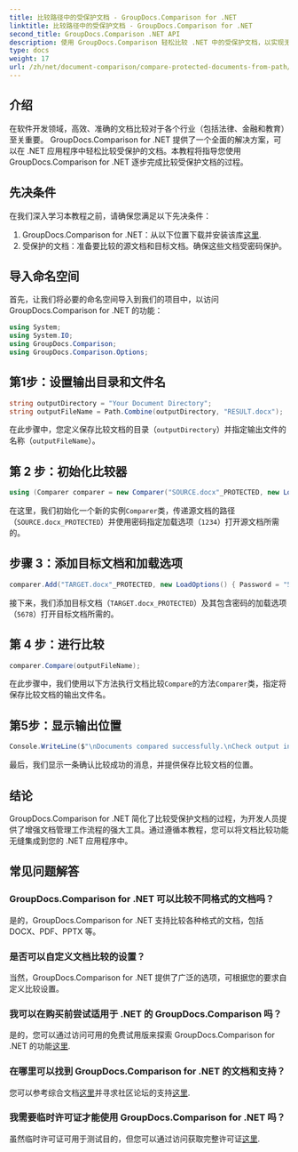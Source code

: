 ```yaml
---
title: 比较路径中的受保护文档 - GroupDocs.Comparison for .NET
linktitle: 比较路径中的受保护文档 - GroupDocs.Comparison for .NET
second_title: GroupDocs.Comparison .NET API
description: 使用 GroupDocs.Comparison 轻松比较 .NET 中的受保护文档，以实现无缝集成。增强您的文档管理工作流程。
type: docs
weight: 17
url: /zh/net/document-comparison/compare-protected-documents-from-path/
---
```

## 介绍
在软件开发领域，高效、准确的文档比较对于各个行业（包括法律、金融和教育）至关重要。 GroupDocs.Comparison for .NET 提供了一个全面的解决方案，可以在 .NET 应用程序中轻松比较受保护的文档。本教程将指导您使用 GroupDocs.Comparison for .NET 逐步完成比较受保护文档的过程。
## 先决条件
在我们深入学习本教程之前，请确保您满足以下先决条件：
1.  GroupDocs.Comparison for .NET：从以下位置下载并安装该库[这里](https://releases.groupdocs.com/comparison/net/).
2. 受保护的文档：准备要比较的源文档和目标文档。确保这些文档受密码保护。

## 导入命名空间
首先，让我们将必要的命名空间导入到我们的项目中，以访问 GroupDocs.Comparison for .NET 的功能：
```csharp
using System;
using System.IO;
using GroupDocs.Comparison;
using GroupDocs.Comparison.Options;
```

## 第1步：设置输出目录和文件名
```csharp
string outputDirectory = "Your Document Directory";
string outputFileName = Path.Combine(outputDirectory, "RESULT.docx");
```
在此步骤中，您定义保存比较文档的目录（`outputDirectory`）并指定输出文件的名称（`outputFileName`）。
## 第 2 步：初始化比较器
```csharp
using (Comparer comparer = new Comparer("SOURCE.docx"_PROTECTED, new LoadOptions(){ Password = "1234" }))
```
在这里，我们初始化一个新的实例`Comparer`类，传递源文档的路径（`SOURCE.docx_PROTECTED`）并使用密码指定加载选项（`1234`）打开源文档所需的。
## 步骤 3：添加目标文档和加载选项
```csharp
comparer.Add("TARGET.docx"_PROTECTED, new LoadOptions() { Password = "5678" });
```
接下来，我们添加目标文档（`TARGET.docx_PROTECTED`）及其包含密码的加载选项（`5678`）打开目标文档所需的。
## 第 4 步：进行比较
```csharp
comparer.Compare(outputFileName);
```
在此步骤中，我们使用以下方法执行文档比较`Compare`的方法`Comparer`类，指定将保存比较文档的输出文件名。
## 第5步：显示输出位置
```csharp
Console.WriteLine($"\nDocuments compared successfully.\nCheck output in {Directory.GetCurrentDirectory()}.");
```
最后，我们显示一条确认比较成功的消息，并提供保存比较文档的位置。

## 结论
GroupDocs.Comparison for .NET 简化了比较受保护文档的过程，为开发人员提供了增强文档管理工作流程的强大工具。通过遵循本教程，您可以将文档比较功能无缝集成到您的 .NET 应用程序中。
## 常见问题解答
### GroupDocs.Comparison for .NET 可以比较不同格式的文档吗？
是的，GroupDocs.Comparison for .NET 支持比较各种格式的文档，包括 DOCX、PDF、PPTX 等。
### 是否可以自定义文档比较的设置？
当然，GroupDocs.Comparison for .NET 提供了广泛的选项，可根据您的要求自定义比较设置。
### 我可以在购买前尝试适用于 .NET 的 GroupDocs.Comparison 吗？
是的，您可以通过访问可用的免费试用版来探索 GroupDocs.Comparison for .NET 的功能[这里](https://releases.groupdocs.com/).
### 在哪里可以找到 GroupDocs.Comparison for .NET 的文档和支持？
您可以参考综合文档[这里](https://reference.groupdocs.com/comparison/net/)并寻求社区论坛的支持[这里](https://forum.groupdocs.com/c/comparison/12).
### 我需要临时许可证才能使用 GroupDocs.Comparison for .NET 吗？
虽然临时许可证可用于测试目的，但您可以通过访问获取完整许可证[这里](https://purchase.groupdocs.com/buy).